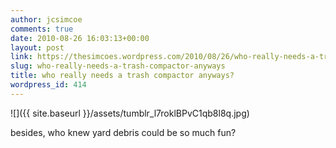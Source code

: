 ```yaml
---
author: jcsimcoe
comments: true
date: 2010-08-26 16:03:13+00:00
layout: post
link: https://thesimcoes.wordpress.com/2010/08/26/who-really-needs-a-trash-compactor-anyways/
slug: who-really-needs-a-trash-compactor-anyways
title: who really needs a trash compactor anyways?
wordpress_id: 414
---
```


![]({{ site.baseurl }}/assets/tumblr_l7roklBPvC1qb8l8q.jpg)




besides, who knew yard debris could be so much fun?
